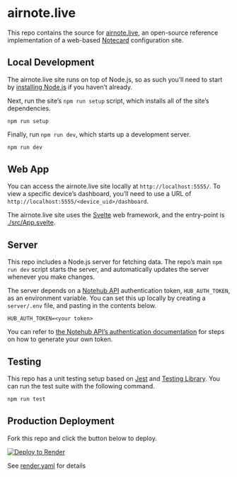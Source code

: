 # airnote.live

This repo contains the source for [airnote.live](https://airnote.live), an
open-source reference implementation of a web-based
[Notecard](https://blues.io/) configuration site.

## Local Development

The airnote.live site runs on top of Node.js, so as such you’ll need to start by [installing Node.js](https://nodejs.org/en/download/) if you haven’t already.

Next, run the site’s `npm run setup` script, which installs all of the site’s dependencies.

```
npm run setup
```

Finally, run `npm run dev`, which starts up a development server.

```sh
npm run dev
```

## Web App

You can access the airnote.live site locally at `http://localhost:5555/`. To view a specific device’s dashboard, you’ll need to use a URL of `http://localhost:5555/<device_uid>/dashboard`.

The airnote.live site uses the [Svelte](https://svelte.dev/) web framework, and the entry-point is [./src/App.svelte](./src/App.svelte).

## Server

This repo includes a Node.js server for fetching data. The repo’s main `npm run dev` script starts the server, and automatically updates the server whenever you make changes.

The server depends on a [Notehub API](https://dev.blues.io/reference/notehub-api/api-introduction/) authentication token, `HUB_AUTH_TOKEN`, as an environment variable. You can set this up locally by creating a `server/.env` file, and pasting in the contents below.

```
HUB_AUTH_TOKEN=<your token>
```

You can refer to [the Notehub API’s authentication documentation](https://dev.blues.io/reference/notehub-api/api-introduction/#authentication) for steps on how to generate your own token.

## Testing

This repo has a unit testing setup based on [Jest](https://jestjs.io/) and 
[Testing Library](https://testing-library.com/docs/svelte-testing-library/intro/). You can run the test suite with the following command.

``` sh
npm run test
```

## Production Deployment

Fork this repo and click the button below to deploy.

[![Deploy to Render](https://render.com/images/deploy-to-render-button.svg)](https://render.com/deploy)

See [render.yaml](render.yaml) for details

